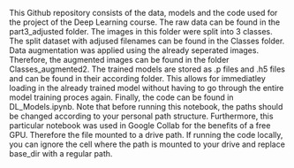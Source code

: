 This Github repository consists of the data, models and the code used for the project of the Deep Learning course. 
The raw data can be found in the part3_adjusted folder. The images in this folder were split into 3 classes. The split dataset with adjused filenames can be found in the Classes folder. 
Data augmentation was applied using the already seperated images. Therefore, the augmented images can be found in the folder Classes_augmented2. 
The trained models are stored as .p files and .h5 files and can be found in their according folder. This allows for immediatley loading in the already trained model without
having to go through the entire model training proces again. 
Finally, the code can be found in DL_Models.ipynb. Note that before running this notebook, the paths should be changed according to your personal path structure. Furthermore, 
this particular notebook was used in Google Collab for the benefits of a free GPU. Therefore the file mounted to a drive path. If running the code locally, you can ignore the cell where
the path is mounted to your drive and replace base_dir with a regular path. 
